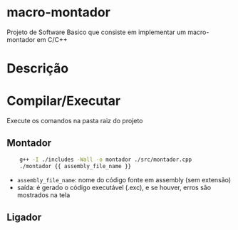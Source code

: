 # macro-montador
Projeto de Software Basico que consiste em implementar um macro-montador em C/C++

# Descrição
<!--
    descrever detalhes do projeto
-->

# Compilar/Executar
Execute os comandos na pasta raiz do projeto

## Montador

```sh
    g++ -I ./includes -Wall -o montador ./src/montador.cpp
    ./montador {{ assembly_file_name }}
```

- `assembly_file_name`: nome do código fonte em assembly (sem extensão)
- saída: é gerado o código executável (.exc), e se houver, erros são mostrados na tela

## Ligador
<!--
    como executar o ligador e detalhes I/O
-->
